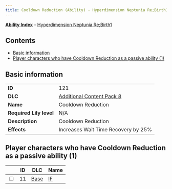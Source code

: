 ```yaml
---
title: Cooldown Reduction (Ability) - Hyperdimension Neptunia Re;Birth1
---
```


[**Ability Index**](/neptunia/rb1/ability/index.html) - [Hyperdimension Neptunia Re;Birth1](/neptunia/rb1)

## Contents

- [Basic information](#basic-information)
- [Player characters who have Cooldown Reduction as a passive ability (1)](#player-characters-who-have-cooldown-reduction-as-a-passive-ability-1)

## Basic information

|   |   |
| -- | -- |
| **ID** | 121
**DLC** | [Additional Content Pack 8](/neptunia/rb1/dlc/17-pack8.html)
**Name** | Cooldown Reduction
**Required Lily level** | N/A
**Description** | Cooldown Reduction
**Effects** | Increases Wait Time Recovery by 25% |


## Player characters who have Cooldown Reduction as a passive ability (1)

|    | ID | DLC | Name |
| -- | -- | --- | ---- |
| <input type="checkbox" id="rb1-player-1-11" class="trackbox" /> | 11 | [Base](/neptunia/rb1/dlc/1-base.html) | [IF](/neptunia/rb1/player/1-11-if.html) |
